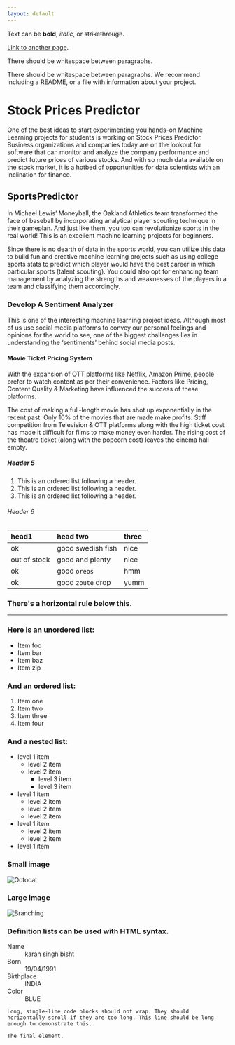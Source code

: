 ```yaml
---
layout: default
---
```


Text can be **bold**, _italic_, or ~~strikethrough~~.

[Link to another page](./another-page.html).

There should be whitespace between paragraphs.

There should be whitespace between paragraphs. We recommend including a README, or a file with information about your project.

# Stock Prices Predictor

One of the best ideas to start experimenting you hands-on Machine Learning projects for students is working on Stock Prices Predictor. Business organizations and companies today are on the lookout for software that can monitor and analyze the company performance and predict future prices of various stocks. And with so much data available on the stock market, it is a hotbed of opportunities for data scientists with an inclination for finance.

## SportsPredictor

In Michael Lewis’ Moneyball, the Oakland Athletics team transformed the face of baseball by incorporating analytical player scouting technique in their gameplan. And just like them, you too can revolutionize sports in the real world! This is an excellent machine learning projects for beginners.

Since there is no dearth of data in the sports world, you can utilize this data to build fun and creative machine learning projects such as using college sports stats to predict which player would have the best career in which particular sports (talent scouting). You could also opt for enhancing team management by analyzing the strengths and weaknesses of the players in a team and classifying them accordingly.

### Develop A Sentiment Analyzer

This is one of the interesting machine learning project ideas. Although most of us use social media platforms to convey our personal feelings and opinions for the world to see, one of the biggest challenges lies in understanding the ‘sentiments’ behind social media posts.


#### Movie Ticket Pricing System

With the expansion of OTT platforms like Netflix, Amazon Prime, people prefer to watch content as per their convenience. Factors like Pricing, Content Quality & Marketing have influenced the success of these platforms.

The cost of making a full-length movie has shot up exponentially in the recent past. Only 10% of the movies that are made make profits. Stiff competition from Television & OTT platforms along with the high ticket cost has made it difficult for films to make money even harder. The rising cost of the theatre ticket (along with the popcorn cost) leaves the cinema hall empty.

##### Header 5

1.  This is an ordered list following a header.
2.  This is an ordered list following a header.
3.  This is an ordered list following a header.

###### Header 6

| head1        | head two          | three |
|:-------------|:------------------|:------|
| ok           | good swedish fish | nice  |
| out of stock | good and plenty   | nice  |
| ok           | good `oreos`      | hmm   |
| ok           | good `zoute` drop | yumm  |

### There's a horizontal rule below this.

* * *

### Here is an unordered list:

*   Item foo
*   Item bar
*   Item baz
*   Item zip

### And an ordered list:

1.  Item one
1.  Item two
1.  Item three
1.  Item four

### And a nested list:

- level 1 item
  - level 2 item
  - level 2 item
    - level 3 item
    - level 3 item
- level 1 item
  - level 2 item
  - level 2 item
  - level 2 item
- level 1 item
  - level 2 item
  - level 2 item
- level 1 item

### Small image

![Octocat](https://github.githubassets.com/images/icons/emoji/octocat.png)

### Large image

![Branching](https://guides.github.com/activities/hello-world/branching.png)


### Definition lists can be used with HTML syntax.

<dl>
<dt>Name</dt>
<dd>karan singh bisht</dd>
<dt>Born</dt>
<dd>19/04/1991</dd>
<dt>Birthplace</dt>
<dd>INDIA</dd>
<dt>Color</dt>
<dd>BLUE</dd>
</dl>

```
Long, single-line code blocks should not wrap. They should horizontally scroll if they are too long. This line should be long enough to demonstrate this.
```

```
The final element.
```
